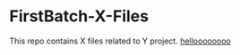 # FirstBatch-X-Files
This repo contains X files related to Y project.
[helloooooooo](wwww.google.com)
